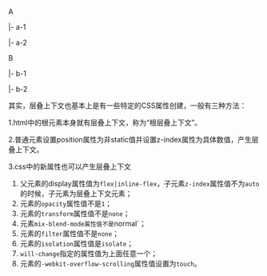 A

|-  a-1

|- a-2

B

|- b-1

|- b-2



其实，层叠上下文也基本上是有一些特定的CSS属性创建，一般有三种方法：

1.html中的根元素<html></html>本身就有层叠上下文，称为“根层叠上下文”。

2.普通元素设置position属性为非static值并设置z-index属性为具体数值，产生层叠上下文。

3.css中的新属性也可以产生层叠上下文







1. 父元素的display属性值为`flex|inline-flex`，子元素`z-index`属性值不为`auto`的时候，子元素为层叠上下文元素；
2. 元素的`opacity`属性值不是`1`；
3. 元素的`transform`属性值不是`none`；
4. 元素`mix-blend-mode属性值不是`normal`；
5. 元素的`filter`属性值不是`none`；
6. 元素的`isolation`属性值是`isolate`；
7. `will-change`指定的属性值为上面任意一个；
8. 元素的`-webkit-overflow-scrolling`属性值设置为`touch`。